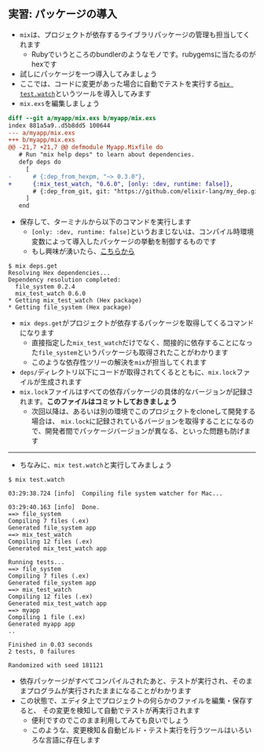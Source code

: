 ## 実習: パッケージの導入

- `mix`は、プロジェクトが依存するライブラリパッケージの管理も担当してくれます
    - Rubyでいうところのbundlerのようなモノです。rubygemsに当たるのがhexです
- 試しにパッケージを一つ導入してみましょう
- ここでは、コードに変更があった場合に自動でテストを実行する[`mix test.watch`](https://github.com/lpil/mix-test.watch)というツールを導入してみます
- `mix.exs`を編集しましょう

```diff
diff --git a/myapp/mix.exs b/myapp/mix.exs
index 881a5a9..d5b8dd5 100644
--- a/myapp/mix.exs
+++ b/myapp/mix.exs
@@ -21,7 +21,7 @@ defmodule Myapp.Mixfile do
   # Run "mix help deps" to learn about dependencies.
   defp deps do
     [
-      # {:dep_from_hexpm, "~> 0.3.0"},
+      {:mix_test_watch, "0.6.0", [only: :dev, runtime: false]},
       # {:dep_from_git, git: "https://github.com/elixir-lang/my_dep.git", tag: "0.1.0"},
     ]
   end
```

- 保存して、ターミナルから以下のコマンドを実行します
    - `[only: :dev, runtime: false]`というおまじないは、コンパイル時環境変数によって導入したパッケージの挙動を制御するものです
    - もし興味が湧いたら、[こちらから](https://hexdocs.pm/mix/Mix.Tasks.Deps.html)

```
$ mix deps.get
Resolving Hex dependencies...
Dependency resolution completed:
  file_system 0.2.4
  mix_test_watch 0.6.0
* Getting mix_test_watch (Hex package)
* Getting file_system (Hex package)
```

- `mix deps.get`がプロジェクトが依存するパッケージを取得してくるコマンドになります
    - 直接指定した`mix_test_watch`だけでなく、間接的に依存することになった`file_system`というパッケージも取得されたことがわかります
    - このような依存性ツリーの解決を`mix`が担当してくれます
- `deps/`ディレクトリ以下にコードが取得されてくるとともに、`mix.lock`ファイルが生成されます
- `mix.lock`ファイルはすべての依存パッケージの具体的なバージョンが記録されます。**このファイルはコミットしておきましょう**
    - 次回以降は、あるいは別の環境でこのプロジェクトをcloneして開発する場合は、
      `mix.lock`に記録されているバージョンを取得することになるので、開発者間でパッケージバージョンが異なる、といった問題も防げます

---

- ちなみに、`mix test.watch`と実行してみましょう

```
$ mix test.watch

03:29:38.724 [info]  Compiling file system watcher for Mac...

03:29:40.163 [info]  Done.
==> file_system
Compiling 7 files (.ex)
Generated file_system app
==> mix_test_watch
Compiling 12 files (.ex)
Generated mix_test_watch app

Running tests...
==> file_system
Compiling 7 files (.ex)
Generated file_system app
==> mix_test_watch
Compiling 12 files (.ex)
Generated mix_test_watch app
==> myapp
Compiling 1 file (.ex)
Generated myapp app
..

Finished in 0.03 seconds
2 tests, 0 failures

Randomized with seed 181121

```

- 依存パッケージがすべてコンパイルされたあと、テストが実行され、そのままプログラムが実行されたままになることがわかります
- この状態で、エディタ上でプロジェクトの何らかのファイルを編集・保存すると、
  その変更を検知して自動でテストが再実行されます
    - 便利ですのでこのまま利用してみても良いでしょう
    - このような、変更検知＆自動ビルド・テスト実行を行うツールはいろいろな言語に存在します
